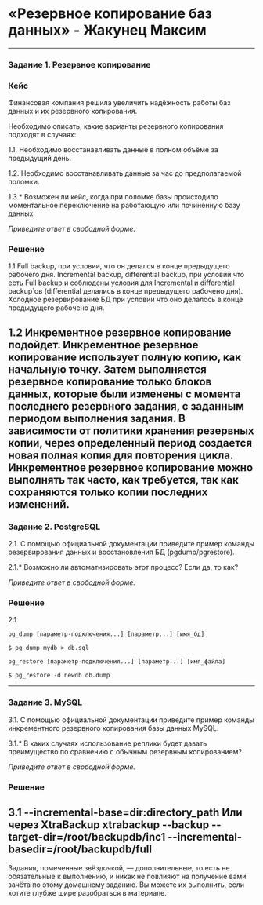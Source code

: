 # «Резервное копирование баз данных» - Жакунец Максим


---

### Задание 1. Резервное копирование

### Кейс
Финансовая компания решила увеличить надёжность работы баз данных и их резервного копирования. 

Необходимо описать, какие варианты резервного копирования подходят в случаях: 

1.1. Необходимо восстанавливать данные в полном объёме за предыдущий день.

1.2. Необходимо восстанавливать данные за час до предполагаемой поломки.

1.3.* Возможен ли кейс, когда при поломке базы происходило моментальное переключение на работающую или починенную базу данных.

*Приведите ответ в свободной форме.*


### Решение

1.1 Full backup, при условии, что он делался в конце предыдущего рабочего дня. Incremental backup, differential backup, при условии что есть Full backup и соблюдены условия для Incremental и differential backup`ов  (differential делались в конце предыдущего рабочено дня). Холодное резервирование БД при условии что оно делалось в конце предыдущего рабочено дня.

1.2 Инкрементное резервное копирование подойдет. Инкрементное резервное копирование использует полную копию, как начальную точку. Затем выполняется резервное копирование только блоков данных, которые были изменены с момента последнего резервного задания, с заданным периодом выполнения задания. В зависимости от политики хранения резервных копии, через определенный период создается новая полная копия для повторения цикла. Инкрементное резервное копирование можно выполнять так часто, как требуется, так как сохраняются только копии последних изменений.
---

### Задание 2. PostgreSQL

2.1. С помощью официальной документации приведите пример команды резервирования данных и восстановления БД (pgdump/pgrestore).

2.1.* Возможно ли автоматизировать этот процесс? Если да, то как?

*Приведите ответ в свободной форме.*

### Решение

2.1 

```
pg_dump [параметр-подключения...] [параметр...] [имя_бд]

$ pg_dump mydb > db.sql

pg_restore [параметр-подключения...] [параметр...] [имя_файла]

$ pg_restore -d newdb db.dump

```

---

### Задание 3. MySQL

3.1. С помощью официальной документации приведите пример команды инкрементного резервного копирования базы данных MySQL. 

3.1.* В каких случаях использование реплики будет давать преимущество по сравнению с обычным резервным копированием?

*Приведите ответ в свободной форме.*

### Решение

3.1 --incremental-base=dir:directory_path
 Или через XtraBackup
xtrabackup --backup --target-dir=/root/backupdb/inc1 --incremental-basedir=/root/backupdb/full
---

Задания, помеченные звёздочкой, — дополнительные, то есть не обязательные к выполнению, и никак не повлияют на получение вами зачёта по этому домашнему заданию. Вы можете их выполнить, если хотите глубже шире разобраться в материале.

